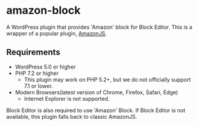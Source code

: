 # amazon-block

A WordPress plugin that provides 'Amazon' block for Block Editor.
This is a wrapper of a popular plugin, [AmazonJS](https://wordpress.org/plugins/amazonjs/).

## Requirements

- WordPress 5.0 or higher
- PHP 7.2 or higher
  - This plugin may work on PHP 5.2+, but we do not officially support 7.1 or lower.
- Modern Browsers(latest version of Chrome, Firefox, Safari, Edge)
  - Internet Explorer is not supported.

Block Editor is also required to use 'Amazon' Block.
If Block Editor is not available, this plugin falls back to classic AmazonJS.
